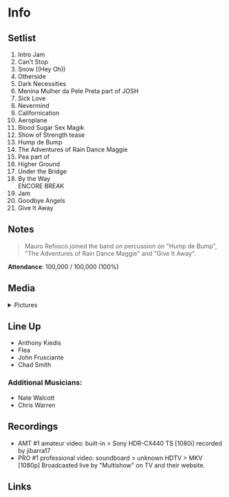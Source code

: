 # Info

## Setlist

1. Intro Jam
2. Can't Stop
3. Snow ((Hey Oh))
4. Otherside
5. Dark Necessities
6. Menina Mulher da Pele Preta part of JOSH
7. Sick Love
8. Nevermind
9. Californication
10. Aeroplane
11. Blood Sugar Sex Magik
12. Show of Strength tease
13. Hump de Bump
14. The Adventures of Rain Dance Maggie
15. Pea part of
16. Higher Ground
17. Under the Bridge
18. By the Way
<br> ENCORE BREAK
19. Jam
20. Goodbye Angels
21. Give It Away

## Notes

> Mauro Refosco joined the band on percussion on "Hump de Bump", "The Adventures of Rain Dance Maggie" and "Give It Away".

**Attendance**: 100,000 / 100,000 (100%)

## Media 

<details>
  <summary>Pictures</summary>
  <!--<img alt="Setlist" title="Setlist" src="_.jpg" height="200" />
  <img alt="Ticket" title="Ticket" src="_.jpg" height="200" />
  <img alt="Flyer" title="Flyer" src="_.jpg" height="200" />
  <img alt="Clipping" title="Clipping" src="_.jpg" height="200" />-->
</details>

## Line Up

* Anthony Kiedis
* Flea
* John Frusciante
* Chad Smith

### Additional Musicians:
* Nate Walcott  
* Chris Warren

## Recordings

* AMT #1 amateur video: built-in > Sony HDR-CX440 TS [1080i] recorded by jibarra17 
* PRO #1 professional video: soundboard > unknown HDTV > MKV [1080p] Broadcasted live by "Multishow" on TV and their website.

## Links